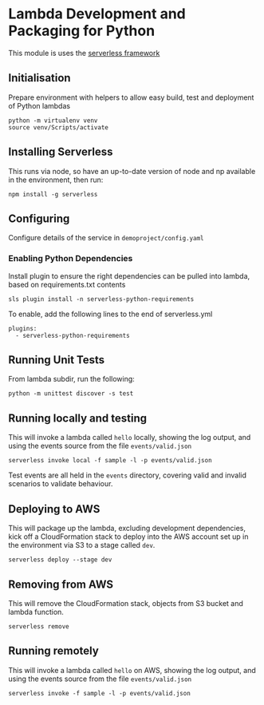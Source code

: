 # Lambda Development and Packaging for Python

This module is uses the [serverless framework](https://serverless.com/)

## Initialisation
Prepare environment with helpers to allow easy build, test and deployment of Python lambdas

```
python -m virtualenv venv
source venv/Scripts/activate
```

## Installing Serverless

This runs via node, so have an up-to-date version of node and np available in the environment, then run:

`npm install -g serverless`

## Configuring

Configure details of the service in `demoproject/config.yaml`

### Enabling Python Dependencies

Install plugin to ensure the right dependencies can be pulled into lambda, based on requirements.txt contents

`sls plugin install -n serverless-python-requirements`

To enable, add the following lines to the end of serverless.yml
```
plugins:
  - serverless-python-requirements
```
## Running Unit Tests

From lambda subdir, run the following:

`python -m unittest discover -s test`

## Running locally and testing

This will invoke a lambda called `hello` locally, showing the log output, and using the events source from the file `events/valid.json`

`serverless invoke local -f sample -l -p events/valid.json`

Test events are all held in the `events` directory, covering valid and invalid scenarios to validate behaviour.

## Deploying to AWS

This will package up the lambda, excluding development dependencies, kick off a CloudFormation stack to deploy into the AWS account set up in the environment via S3 to a stage called `dev`.

`serverless deploy --stage dev`

## Removing from AWS

This will remove the CloudFormation stack, objects from S3 bucket and lambda function.

`serverless remove`

## Running remotely

This will invoke a lambda called `hello` on AWS, showing the log output, and using the events source from the file `events/valid.json`

`serverless invoke -f sample -l -p events/valid.json`


